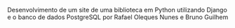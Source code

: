 Desenvolvimento de um site de uma biblioteca em Python utilizando Django e o banco de dados PostgreSQL por Rafael Oleques Nunes e Bruno Guilhem
